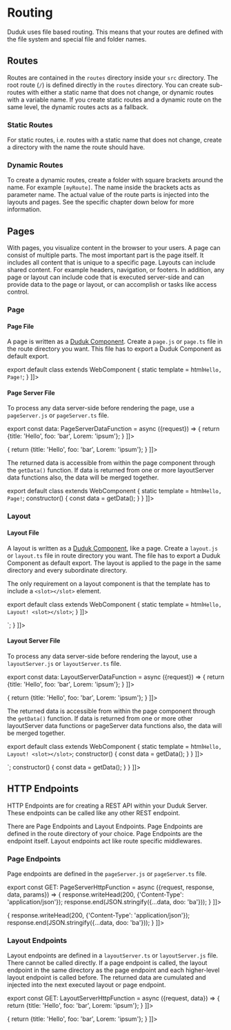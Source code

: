 # Routing

<show-structure for="chapter,procedure" depth="3"/>

Duduk uses file based routing. This means that your routes are defined with the file system and special file and folder names.

## Routes

Routes are contained in the `routes` directory inside your `src` directory. The root route (`/`) is defined directly in the `routes` directory. You can create sub-routes with either a static name that does not change, or dynamic routes with a variable name. If you create static routes and a dynamic route on the same level, the dynamic routes acts as a fallback.

### Static Routes

For static routes, i.e. routes with a static name that does not change, create a directory with the name the route should have.

### Dynamic Routes

To create a dynamic routes, create a folder with square brackets around the name. For example `[myRoute]`. The name inside the brackets acts as parameter name. The actual value of the route parts is injected into the layouts and pages. See the specific chapter down below for more information.

## Pages

With pages, you visualize content in the browser to your users. A page can consist of multiple parts. The most important part is the page itself. It includes all content that is unique to a specific page. Layouts can include shared content. For example headers, navigation, or footers. In addition, any page or layout can include code that is executed server-side and can provide data to the page or layout, or can accomplish or tasks like access control.

### Page

#### Page File

A page is written as a [Duduk Component](duduk-components.md). Create a `page.js` or `page.ts` file in the route directory you want. This file has to export a Duduk Component as default export.

<tabs group="script">
<tab title="page.ts" group-key="typescript" id="page.ts">
<code-block lang="typescript">
<![CDATA[
import {html, WebComponent} from "@duduk/components";

export default class extends WebComponent {
    static template = html`Hello, Page!`;
}
]]>
</code-block>
</tab>
<tab title="page.js" group-key="javascript" id="page.js">
<code-block lang="javascript">
<![CDATA[
import {html, WebComponent} from "@duduk/components";

export default class extends WebComponent {
    static template = html`Hello, Page!`;
}
]]>
</code-block>
</tab>
</tabs>

#### Page Server File

To process any data server-side before rendering the page, use a `pageServer.js` or `pageServer.ts` file.

<tabs group="script">
<tab title="pageServer.ts" group-key="typescript" id="pageServer.ts">
<code-block lang="typescript">
<![CDATA[
import type {PageServerDataFunction} from "@duduk/server";

export const data: PageServerDataFunction = async ({request}) => {
    return {title: 'Hello', foo: 'bar', Lorem: 'ipsum'};
}
]]>
</code-block>
</tab>
<tab title="pageServer.js" group-key="javascript" id="pageServer.js">
<code-block lang="javascript">
<![CDATA[
/** @type {import('@duduk/server').PageServerDataFunction} */
export const data = async ({request}) => {
    return {title: 'Hello', foo: 'bar', Lorem: 'ipsum'};
}
]]>
</code-block>
</tab>
</tabs>

The returned data is accessible from within the page component through the `getData()` function. If data is returned from one or more layoutServer data functions also, the data will be merged together.

<tabs group="script">
<tab title="page.ts" group-key="typescript" id="page.ts-getData-example">
<code-block lang="typescript">
<![CDATA[
import {html, WebComponent} from "@duduk/components";
import {getData} from "@duduk/server";

export default class extends WebComponent {
    static template = html`Hello, Page!`;
    constructor() {
        const data = getData<T>();
    }
}
]]>
</code-block>
</tab>
<tab title="page.js" group-key="javascript" id="page.js-getData-example">
<code-block lang="javascript">
<![CDATA[
import {html, WebComponent} from "@duduk/components";
import {getData} from "@duduk/server";

export default class extends WebComponent {
    static template = html`Hello, Page!`;
    constructor() {
        const data = getData();
    }
}
]]>
</code-block>
</tab>
</tabs>

### Layout

#### Layout File

A layout is written as a [Duduk Component](duduk-components.md), like a page. Create a `layout.js` or `layout.ts` file in route directory you want. The file has to export a Duduk Component as default export. The layout is applied to the page in the same directory and every subordinate directory.

The only requirement on a layout component is that the template has to include a `<slot></slot>` element.

<tabs group="script">
<tab title="layout.ts" group-key="typescript" id="layout.ts">
<code-block lang="typescript">
<![CDATA[
import {html, WebComponent} from "@duduk/components";

export default class extends WebComponent {
    static template = html`Hello, Layout! <slot></slot>`;
}
]]>
</code-block>
</tab>
<tab title="layout.js" group-key="javascript" id="layout.js">
<code-block lang="javascript">
<![CDATA[
import {html, WebComponent} from "@duduk/components";

export default class extends WebComponent {
    static template = html`Hello, Layout! <slot></slot>`;
}
]]>
</code-block>
</tab>
</tabs>

#### Layout Server File

To process any data server-side before rendering the layout, use a `layoutServer.js` or `layoutServer.ts` file.

<tabs group="script">
<tab title="layoutServer.ts" group-key="typescript" id="layoutServer.ts">
<code-block lang="typescript">
<![CDATA[
import type {LayoutServerDataFunction} from "@duduk/server";

export const data: LayoutServerDataFunction = async ({request}) => {
    return {title: 'Hello', foo: 'bar', Lorem: 'ipsum'};
}
]]>
</code-block>
</tab>
<tab title="layoutServer.js" group-key="javascript" id="layoutServer.js">
<code-block lang="javascript">
<![CDATA[
/** @type {import('@duduk/server').LayoutServerDataFunction} */
export const data = async ({request}) => {
    return {title: 'Hello', foo: 'bar', Lorem: 'ipsum'};
}
]]>
</code-block>
</tab>
</tabs>

The returned data is accessible from within the page component through the `getData()` function. If data is returned from one or more other layoutServer data functions or pageServer data functions also, the data will be merged together.

<tabs group="script">
<tab title="layout.ts" group-key="typescript" id="layout.ts-getData-example">
<code-block lang="typescript">
<![CDATA[
import {html, WebComponent} from "@duduk/components";
import {getData} from "@duduk/server";

export default class extends WebComponent {
    static template = html`Hello, Layout! <slot></slot>`;
    constructor() {
        const data = getData<T>();
    }
}
]]>
</code-block>
</tab>
<tab title="layout.js" group-key="javascript" id="layout.js-getData-example">
<code-block lang="javascript">
<![CDATA[
import {html, WebComponent} from "@duduk/components";
import {getData} from "@duduk/server";

export default class extends WebComponent {
    static template = html`Hello, Layout! <slot></slot>`;
    constructor() {
        const data = getData();
    }
}
]]>
</code-block>
</tab>
</tabs>

## HTTP Endpoints

HTTP Endpoints are for creating a REST API within your Duduk Server. These endpoints can be called like any other REST endpoint.

There are Page Endpoints and Layout Endpoints. Page Endpoints are defined in the route directory of your choice. Page Endpoints are the endpoint itself. Layout endpoints act like route specific middlewares.

### Page Endpoints

Page endpoints are defined in the `pageServer.js` or `pageServer.ts` file.

<tabs group="script">
<tab title="pageServer.ts" group-key="typescript" id="pageServer.ts-rest">
<code-block lang="typescript">
<![CDATA[
import type {PageServerHttpFunction} from "@duduk/server";

export const GET: PageServerHttpFunction = async ({request, response, data, params}) => {
    response.writeHead(200, {'Content-Type': 'application/json'});
    response.end(JSON.stringify({...data, doo: 'ba'}));
}
]]>
</code-block>
</tab>
<tab title="pageServer.js" group-key="javascript" id="pageServer.js-rest">
<code-block lang="javascript">
<![CDATA[
/** @type {import('@duduk/server').PageServerHttpFunction} */
export const GET = async ({request, response, data, params}) => {
    response.writeHead(200, {'Content-Type': 'application/json'});
    response.end(JSON.stringify({...data, doo: 'ba'}));
}
]]>
</code-block>
</tab>
</tabs>


### Layout Endpoints

Layout endpoints are defined in a `layoutServer.ts` or `layoutServer.js` file. There cannot be called directly. If a page endpoint is called, the layout endpoint in the same directory as the page endpoint and each higher-level layout endpoint is called before. The returned data are cumulated and injected into the next executed layout or page endpoint.

<tabs group="script">
<tab title="layoutServer.ts" group-key="typescript" id="layoutServer.ts-rest">
<code-block lang="typescript">
<![CDATA[
import type {LayoutServerHttpFunction} from "@duduk/server";

export const GET: LayoutServerHttpFunction = async ({request, data}) => {
    return {title: 'Hello', foo: 'bar', Lorem: 'ipsum'};
}
]]>
</code-block>
</tab>
<tab title="layoutServer.js" group-key="javascript" id="layoutServer.js-rest">
<code-block lang="javascript">
<![CDATA[
/** @type {import('@duduk/server').LayoutServerHttpFunction} */
export const GET = async ({request, data}) => {
    return {title: 'Hello', foo: 'bar', Lorem: 'ipsum'};
}
]]>
</code-block>
</tab>
</tabs>
